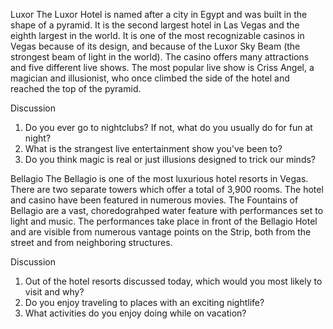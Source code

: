 Luxor
The Luxor Hotel is named after a city in Egypt and was built in the shape of a pyramid. It is the second largest hotel in Las Vegas and the eighth largest in the world. It is one of the most recognizable casinos in Vegas because of its design, and because of the Luxor Sky Beam (the strongest beam of light in the world). The casino offers many attractions and five different live shows. The most popular live show is Criss Angel, a magician and illusionist, who once climbed the side of the hotel and reached the top of the pyramid.

Discussion
1. Do you ever go to nightclubs? If not, what do you usually do for fun at night?
2. What is the strangest live entertainment show you've been to?
3. Do you think magic is real or just illusions designed to trick our minds?

Bellagio
The Bellagio is one of the most luxurious hotel resorts in Vegas. There are two separate towers which offer a total of 3,900 rooms. The hotel and casino have been featured in numerous movies. The Fountains of Bellagio are a vast, choredograhped water feature with performances set to light and music. The performances take place in front of the Bellagio Hotel and are visible from numerous vantage points on the Strip, both from the street and from neighboring structures.

Discussion
1. Out of the hotel resorts discussed today, which would you most likely to visit and why?
2. Do you enjoy traveling to places with an exciting nightlife?
3. What activities do you enjoy doing while on vacation?
 


